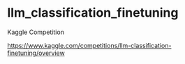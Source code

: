 # llm_classification_finetuning
Kaggle Competition

https://www.kaggle.com/competitions/llm-classification-finetuning/overview
